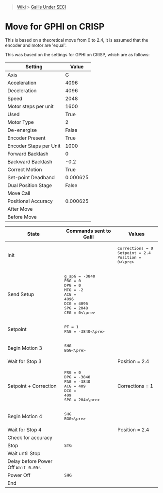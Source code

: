 > [Wiki](Home) > [Galils Under SECI](galils-under-seci)

# Move for GPHI on CRISP

This is based on a theoretical move from 0 to 2.4, it is assumed that the encoder and motor are 'equal'.

This was based on the settings for GPHI  on CRISP, which are as follows:

| Setting | Value |
| --- | --- |
| Axis | G |
| Acceleration | 4096 |
| Deceleration | 4096 |
| Speed | 2048 |
| Motor steps per unit | 1600 |
| Used | True |
| Motor Type | 2 |
| De-energise | False |
| Encoder Present | True |
| Encoder Steps per Unit | 1000 |
| Forward Backlash | 0 |
| Backward Backlash | -0.2 |
| Correct Motion | True |
| Set-point Deadband | 0.000625 |
| Dual Position Stage | False |
| Move Call | |
| Positional Accuracy | 0.000625 |
| After Move | |
| Before Move | |


| State | Commands sent to Galil | Values |
| --- | --- | --- |
| Init | | <pre>Corrections = 0 <br>Setpoint = 2.4 <br>Position = 0<\pre> |
| Send Setup | <pre>g_spG = -3840 <br>PRG = 0 <br>DPG = 0 <br>MTG = -2 <br>ACG = 4096 <br>DCG = 4096 <br>SPG = 2048 <br>CEG = 0<\pre> | |
| Setpoint | <pre>PT = 1 <br>PAG = -3840<\pre> | |
| Begin Motion 3 | <pre>SHG <br>BGG<\pre> | |
| Wait for Stop 3 | | Position = 2.4 |
| Setpoint + Correction | <pre>PRG = 0 <br>DPG = -3840 <br>PAG = -3840 <br>ACG = 409 <br>DCG = 409 <br>SPG = 204<\pre> | Corrections = 1 |
| Begin Motion 4 | <pre>SHG <br>BGG<\pre> | |
| Wait for Stop 4 | | Position = 2.4 |
| Check for accuracy | | |
| Stop | `STG` | |
| Wait until Stop | | |
| Delay before Power Off `Wait 0.05s` | | |
| Power Off | `SHG` | |
| End | | |